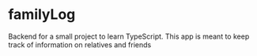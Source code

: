 # familyLog
Backend for a small project to learn TypeScript. This app is meant to keep track of information on relatives and friends
